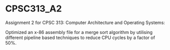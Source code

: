# CPSC313_A2
Assignment 2 for CPSC 313: Computer Architecture and Operating Systems:

Optimized an x-86 assembly file for a merge sort algorithm by utilising different pipeline based techniques to reduce CPU cycles by a factor of 50%.
